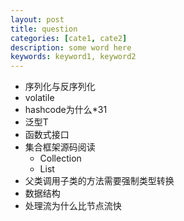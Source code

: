 ```yaml
---
layout: post
title: question
categories: [cate1, cate2]
description: some word here
keywords: keyword1, keyword2
---
```


- 序列化与反序列化
- volatile
- hashcode为什么*31
- 泛型T
- 函数式接口
- 集合框架源码阅读
	- Collection
	- List
- 父类调用子类的方法需要强制类型转换
- 数据结构
- 处理流为什么比节点流快












